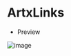 # ArtxLinks

- Preview

![image](https://user-images.githubusercontent.com/97291537/177657506-f42164a1-385f-440d-b725-4cd760a5aafa.png)

